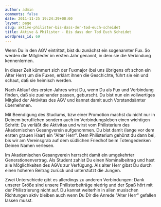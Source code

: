 ```yaml
---
author: admin
comments: false
date: 2011-11-25 19:24:29+00:00
layout: page
slug: aktive-philister-bis-dass-der-tod-euch-scheidet
title: Aktive & Philister - Bis dass der Tod Euch Scheidet
wordpress_id: 69
---
```


Wenn Du in den AGV eintrittst, bist du zunächst ein sogenannter Fux. So werden die Mitglieder im ersten Jahr genannt, in dem sie die Verbindung kennenlernen.

In dieser Zeit kümmert sich der Fuxmajor (bei uns übrigens oft schon ein Alter Herr) um die Fuxen, erklärt ihnen die Geschichte, führt sie ein und schaut, daß sie heimisch werden.

Nach Ablauf des ersten Jahres wirst Du, wenn Du als Fux und Verbindung finden, daß sie zueinander passen, geburscht. Du bist nun ein vollwertiges Mitglied der Aktivitas des AGV und kannst damit auch Vorstandsämter übernehmen.

Mit Beendigung des Studiums, bzw einer Promotion machst du nicht nur in Deinem beruflichen sondern auch im Verbindungsleben einen wichtigen Schritt: Du verläßt die Aktivitas und wirst vom Philisterium des Akademischen Gesangverein aufgenommen. Du bist damit (lange vor dem ersten grauen Haar) ein "Alter Herr". Dem Philisterium gehörst du dann bei, bis wir am Vereinsgrab auf dem südlichen Friedhof beim Totengedenken Deinen Namen verlesen.

Im Akademischen Gesangverein herrscht damit ein umgekehrter Generationenvertrag. Als Student zahlst Du einen Nominalbeitrag und hast alle Möglichkeiten des AGVs zur Verfügung. Als alter Herr gibst Du durch einen höheren Beitrag zurück und unterstützt die Jungen.

Zwei Unterschiede gibt es allerdings zu anderen Verbindungen: Dank unserer Größe sind unsere Philisterbeiträge niedrig und der Spaß hört mit der Philistrierung nicht auf. Du kannst weiterhin in allen musischen Richtungen aktiv bleiben auch wenn Du Dir die Anrede "Alter Herr" gefallen lassen musst.

